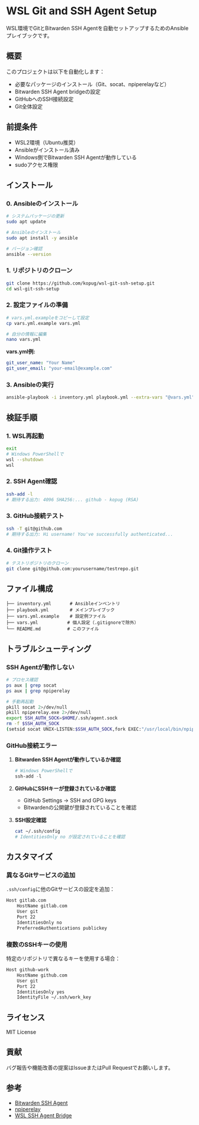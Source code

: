 # WSL Git and SSH Agent Setup

WSL環境でGitとBitwarden SSH Agentを自動セットアップするためのAnsibleプレイブックです。

## 概要

このプロジェクトは以下を自動化します：

- 必要なパッケージのインストール（Git、socat、npiperelayなど）
- Bitwarden SSH Agent bridgeの設定
- GitHubへのSSH接続設定
- Git全体設定

## 前提条件

- WSL2環境（Ubuntu推奨）
- Ansibleがインストール済み
- Windows側でBitwarden SSH Agentが動作している
- sudoアクセス権限

## インストール

### 0. Ansibleのインストール

```bash
# システムパッケージの更新
sudo apt update

# Ansibleのインストール
sudo apt install -y ansible

# バージョン確認
ansible --version
```

### 1. リポジトリのクローン

```bash
git clone https://github.com/kopug/wsl-git-ssh-setup.git
cd wsl-git-ssh-setup
```

### 2. 設定ファイルの準備

```bash
# vars.yml.exampleをコピーして設定
cp vars.yml.example vars.yml

# 自分の情報に編集
nano vars.yml
```

**vars.yml例:**
```yaml
git_user_name: "Your Name"
git_user_email: "your-email@example.com"
```

### 3. Ansibleの実行

```bash
ansible-playbook -i inventory.yml playbook.yml --extra-vars "@vars.yml" --ask-become-pass
```

## 検証手順

### 1. WSL再起動
```bash
exit
# Windows PowerShellで
wsl --shutdown
wsl
```

### 2. SSH Agent確認
```bash
ssh-add -l
# 期待する出力: 4096 SHA256:... github - kopug (RSA)
```

### 3. GitHub接続テスト
```bash
ssh -T git@github.com
# 期待する出力: Hi username! You've successfully authenticated...
```

### 4. Git操作テスト
```bash
# テストリポジトリのクローン
git clone git@github.com:yourusername/testrepo.git
```

## ファイル構成

```
├── inventory.yml       # Ansibleインベントリ
├── playbook.yml        # メインプレイブック
├── vars.yml.example    # 設定例ファイル
├── vars.yml           # 個人設定（.gitignoreで除外）
└── README.md          # このファイル
```

## トラブルシューティング

### SSH Agentが動作しない

```bash
# プロセス確認
ps aux | grep socat
ps aux | grep npiperelay

# 手動再起動
pkill socat 2>/dev/null
pkill npiperelay.exe 2>/dev/null
export SSH_AUTH_SOCK=$HOME/.ssh/agent.sock
rm -f $SSH_AUTH_SOCK
(setsid socat UNIX-LISTEN:$SSH_AUTH_SOCK,fork EXEC:"/usr/local/bin/npiperelay.exe -ei -s //./pipe/openssh-ssh-agent",nofork &) >/dev/null 2>&1
```

### GitHub接続エラー

1. **Bitwarden SSH Agentが動作しているか確認**
   ```powershell
   # Windows PowerShellで
   ssh-add -l
   ```

2. **GitHubにSSHキーが登録されているか確認**
   - GitHub Settings → SSH and GPG keys
   - Bitwardenの公開鍵が登録されていることを確認

3. **SSH設定確認**
   ```bash
   cat ~/.ssh/config
   # IdentitiesOnly no が設定されていることを確認
   ```

## カスタマイズ

### 異なるGitサービスの追加

`.ssh/config`に他のGitサービスの設定を追加：

```bash
Host gitlab.com
    HostName gitlab.com
    User git
    Port 22
    IdentitiesOnly no
    PreferredAuthentications publickey
```

### 複数のSSHキーの使用

特定のリポジトリで異なるキーを使用する場合：

```bash
Host github-work
    HostName github.com
    User git
    Port 22
    IdentitiesOnly yes
    IdentityFile ~/.ssh/work_key
```

## ライセンス

MIT License

## 貢献

バグ報告や機能改善の提案はIssueまたはPull Requestでお願いします。

## 参考

- [Bitwarden SSH Agent](https://bitwarden.com/help/ssh-agent/)
- [npiperelay](https://github.com/jstarks/npiperelay)
- [WSL SSH Agent Bridge](https://docs.microsoft.com/en-us/windows/wsl/tutorials/wsl-git)
